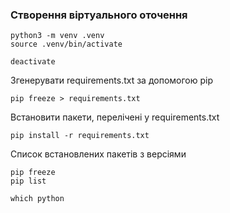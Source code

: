 ### Створення віртуального оточення

```
python3 -m venv .venv
source .venv/bin/activate

deactivate
```

Згенерувати requirements.txt за допомогою pip
```
pip freeze > requirements.txt
```


Встановити пакети, перелічені у requirements.txt
```
pip install -r requirements.txt
```

Список встановлених пакетів з версіями
```
pip freeze
pip list
```

```
which python
```